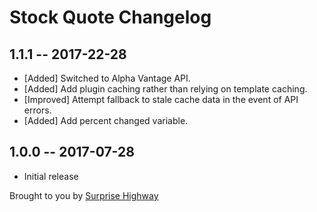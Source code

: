 # Stock Quote Changelog

## 1.1.1 -- 2017-22-28

* [Added] Switched to Alpha Vantage API.
* [Added] Add plugin caching rather than relying on template caching.
* [Improved] Attempt fallback to stale cache data in the event of API errors.
* [Added] Add percent changed variable.

## 1.0.0 -- 2017-07-28

* Initial release

Brought to you by [Surprise Highway](http://surprisehighway.com)
